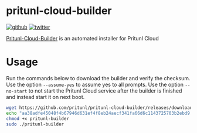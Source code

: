 # pritunl-cloud-builder

[![github](https://img.shields.io/badge/github-pritunl-11bdc2.svg?style=flat)](https://github.com/pritunl)
[![twitter](https://img.shields.io/badge/twitter-pritunl-55acee.svg?style=flat)](https://twitter.com/pritunl)

[Pritunl-Cloud-Builder](https://cloud.pritunl.com) is an automated installer
for Pritunl Cloud

# Usage

Run the commands below to download the builder and verify the checksum. Use
the option `--assume-yes` to assume yes to all prompts. Use the option
`--no-start` to not start the Pritunl Cloud service after the builder is
finished and instead start it on next boot.

```bash
wget https://github.com/pritunl/pritunl-cloud-builder/releases/download/1.0.2144.70/pritunl-builder
echo "aa38adfe45048f4b67946d631ef4f8eb24aecf341fa66d6c1143725703b2ebd9  pritunl-builder" | sha256sum -c -
chmod +x pritunl-builder
sudo ./pritunl-builder
```

